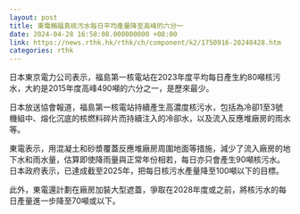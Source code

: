 ```yaml
---
layout: post
title: 東電稱福島核污水每日平均產量降至高峰的六分一
date: 2024-04-28 16:58:08.000000000 +08:00
link: https://news.rthk.hk/rthk/ch/component/k2/1750916-20240428.htm
categories: rthk
---
```


日本東京電力公司表示，福島第一核電站在2023年度平均每日產生約80噸核污水，大約是2015年度高峰490噸的六分之一，是歷來最少。

日本放送協會報道，福島第一核電站持續產生高濃度核污水，包括為冷卻1至3號機組中、熔化沉底的核燃料碎片而持續注入的冷卻水，以及流入反應堆廠房的雨水等。 

東電表示，用混凝土和砂漿覆蓋反應堆廠房周圍地面等措施，減少了流入廠房的地下水和雨水量，估算即使降雨量與正常年份相若，每日亦只會產生90噸核污水。日本政府表示，已達成截至2025年，把每日核污水產量降至100噸以下的目標。

此外，東電還計劃在廠房加裝大型遮蓋，爭取在2028年度或之前，將核污水的每日產量進一步降至70噸或以下。
